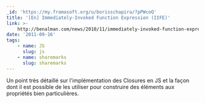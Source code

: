 ```yaml
---
_id: 'https://my.framasoft.org/u/borisschapira/?pPWcoQ'
title: '[En] Immediately-Invoked Function Expression (IIFE)'
link: >-
    http://benalman.com/news/2010/11/immediately-invoked-function-expression/?utm_source=feedburner&utm_medium=feed&utm_campaign=Feed%253A+LaCaseDelOncTom+%2528La+Case+de+l%2527Oncle+Tom%2529
date: '2011-09-16'
tags:
    - name: JS
      slug: js
    - name: sharemarks
      slug: sharemarks
---
```


<div class="markdown"><p>Un point très détaillé sur l'implémentation des Closures en JS et la façon dont il est possible de les utiliser pour construire des éléments aux propriétés bien particulières.
</p></div>
